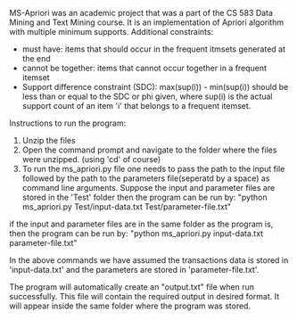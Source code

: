 MS-Apriori was an academic project that was a part of the CS 583 Data Mining and Text Mining course. It is an implementation of Apriori algorithm with multiple minimum supports. 
Additional constraints:

* must have: items that should occur in the frequent itmsets generated at the end  
* cannot be together: items that cannot occur together in a frequent itemset  
* Support difference constraint (SDC): max(sup(i)) - min(sup(i)) should be less than or equal to the SDC or phi given, where sup(i) is the actual support count of an item 'i' that belongs
to a frequent itemset. 

Instructions to run the program: 

1. Unzip the files 
2. Open the command prompt and navigate to the folder where the files were unzipped. (using 'cd' of course)
3. To run the ms_apriori.py file one needs to pass the path to the input file followed by the path to the parameters file(seperatd by a space) as command line arguments. 
Suppose the input and parameter files are stored in the 'Test' folder then the program can be run by: 
"python ms_apriori.py Test/input-data.txt Test/parameter-file.txt"

if the input and parameter files are in the same folder as the program is, then the program can be run by: 
"python ms_apriori.py input-data.txt parameter-file.txt"

In the above commands we have assumed the transactions data is stored in 'input-data.txt' and the parameters are stored in 'parameter-file.txt'. 

The program will automatically create an "output.txt" file when run successfully. This file will contain the required output in desired format. It will appear inside the same folder where the program was stored.
